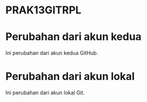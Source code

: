 # PRAK13GITRPL

# Perubahan dari akun kedua
Ini perubahan dari akun kedua GitHub. 

# Perubahan dari akun lokal 
Ini perubahan dari akun lokal Git. 
